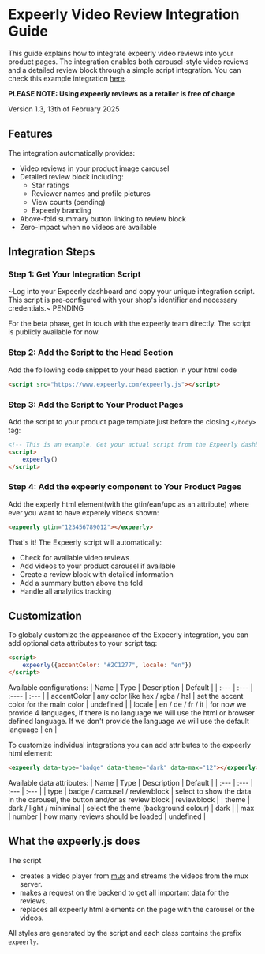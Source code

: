 # Expeerly Video Review Integration Guide

This guide explains how to integrate expeerly video reviews into your product pages. The integration enables both carousel-style video reviews and a detailed review block through a simple script integration. You can check this example integration [here](https://kzmqtz1cbdx3ffi3xyyt.lite.vusercontent.net/).

**PLEASE NOTE: Using expeerly reviews as a retailer is free of charge**

Version 1.3, 13th of February 2025

## Features

The integration automatically provides:
- Video reviews in your product image carousel
- Detailed review block including:
  - Star ratings
  - Reviewer names and profile pictures
  - View counts (pending)
  - Expeerly branding
- Above-fold summary button linking to review block
- Zero-impact when no videos are available

## Integration Steps

### Step 1: Get Your Integration Script

~Log into your Expeerly dashboard and copy your unique integration script. This script is pre-configured with your shop's identifier and necessary credentials.~ PENDING 

For the beta phase, get in touch with the expeerly team directly. The script is publicly available for now.

### Step 2: Add the Script to the Head Section
Add the following code snippet to your head section in your html code
```html
<script src="https://www.expeerly.com/expeerly.js"></script>
```

### Step 3: Add the Script to Your Product Pages

Add the script to your product page template just before the closing `</body>` tag:

```html
<!-- This is an example. Get your actual script from the Expeerly dashboard -->
<script>
    expeerly()
</script>
```

### Step 4: Add the expeerly component to Your Product Pages
Add the experly html element(with the gtin/ean/upc as an attribute) where ever you want to have experely videos shown:
```html
<expeerly gtin="123456789012"></expeerly>
```

That's it! The Expeerly script will automatically:
- Check for available video reviews
- Add videos to your product carousel if available
- Create a review block with detailed information
- Add a summary button above the fold
- Handle all analytics tracking

## Customization

To globaly customize the appearance of the Expeerly integration, you can add optional data attributes to your script tag:

```html
<script>
    expeerly({accentColor: "#2C1277", locale: "en"})
</script>
```
Available configurations:
| Name | Type | Description | Default |
| :--- | :--- | :---- | :--- |
| accentColor | any color like hex / rgba / hsl | set the accent color for the main color | undefined |
| locale | en / de / fr / it | for now we provide 4 languages, if there is no language we will use the html or browser defined language. If we don't provide the language we will use the default language | en |

To customize individual integrations you can add attributes to the expeerly html element:

```html
<expeerly data-type="badge" data-theme="dark" data-max="12"></expeerly>
```

Available data attributes:
| Name | Type | Description | Default |
| :--- | :--- | :--- | :--- |
| type | badge / carousel / reviewblock | select to show the data in the carousel, the button and/or as review block | reviewblock |
| theme | dark / light / miniminal | select the theme (background colour) | dark |
| max | number | how many reviews should be loaded | undefined |

## What the expeerly.js does
The script
- creates a video player from [mux](https://www.mux.com/) and streams the videos from the mux server.
- makes a request on the backend to get all important data for the reviews.
- replaces all expeerly html elements on the page with the carousel or the videos.

All styles are generated by the script and each class contains the prefix `expeerly`.
